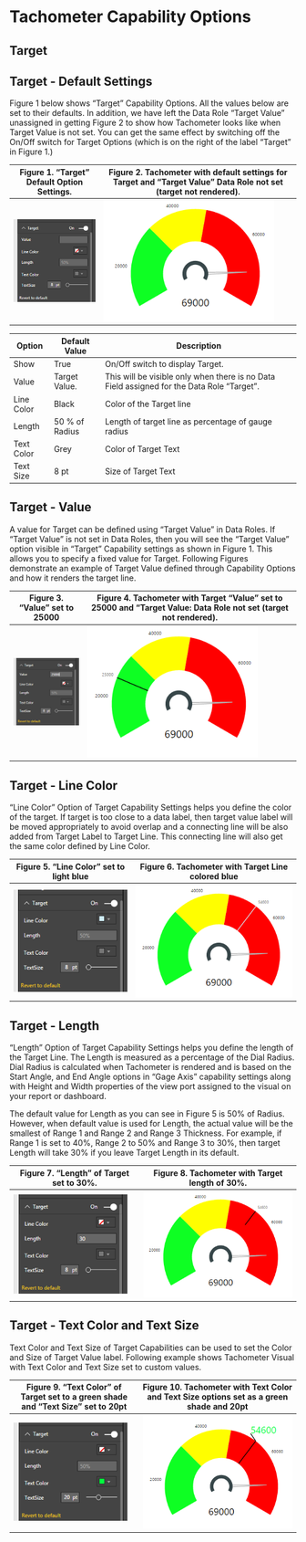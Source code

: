 ﻿
# Tachometer Capability Options

## Target

## Target - Default Settings
Figure 1 below shows “Target” Capability Options. All the values below are set to their defaults. In addition, we have left the Data Role “Target Value” unassigned in getting Figure 2 to show how Tachometer looks like when Target Value is not set. You can get the same effect by switching off the On/Off switch for Target Options (which is on the right of the label “Target” in Figure 1.)

| Figure 1. “Target” Default Option Settings. | Figure 2. Tachometer with default settings for Target and “Target Value” Data Role not set (target not rendered). |
|---|---|
| <img src="images/TargetDefaults.png" alt="Drawing" width="200px">  | <img src="images/TargetDefaultsSample.png" alt="Drawing" width="300px"> |

|Option|Default Value|Description|
|---|---|---|
|Show|True|On/Off switch to display Target.|
|Value|Target Value.|This will be visible only when there is no Data Field assigned for the Data Role “Target”.|
|Line Color|Black|Color of the Target line|
|Length|50 % of Radius|Length of target line as percentage of gauge radius|
|Text Color|Grey|Color of Target Text|
|Text Size|8 pt|Size of Target Text|

## Target - Value
A value for Target can be defined using “Target Value” in Data Roles. If “Target Value” is not set in Data Roles, then you will see the “Target Value” option visible in “Target” Capability settings as shown in Figure 1. This allows you to specify a fixed value for Target. Following Figures demonstrate an example of Target Value defined through Capability Options and how it renders the target line.

| Figure 3. “Value” set to 25000 | Figure 4. Tachometer with Target “Value” set to 25000 and “Target Value: Data Role not set (target not rendered). |
|---|---|
| <img src="images/TargetValue.png" alt="Drawing" width="200px">  | <img src="images/TargetValueSample.png" alt="Drawing" width="300px"> |

## Target - Line Color
“Line Color” Option of Target Capability Settings helps you define the color of the target. If target is too close to a data label, then target value label will be moved appropriately to avoid overlap and a connecting line will be also added from Target Label to Target Line. This connecting line will also get the same color defined by Line Color.

| Figure 5. “Line Color” set to light blue | Figure 6. Tachometer with Target Line colored blue |
|---|---|
| <img src="images/TargetLineColor.png" alt="Drawing" width="200px">  | <img src="images/TargetLineColorSample.png" alt="Drawing" width="300px"> |

## Target - Length
“Length” Option of Target Capability Settings helps you define the length of the Target Line. The Length is measured as a percentage of the Dial Radius. Dial Radius is calculated when Tachometer is rendered and is based on the Start Angle, and End Angle options in “Gage Axis” capability settings along with Height and Width properties of the view port assigned to the visual on your report or dashboard.

The default value for Length as you can see in Figure 5 is 50% of Radius. However, when default value is used for Length, the actual value will be the smallest of Range 1 and Range 2 and Range 3 Thickness. For example, if Range 1 is set to 40%, Range 2 to 50% and Range 3 to 30%, then target Length will take 30% if you leave Target Length in its default.

| Figure 7. “Length” of Target set to 30%. | Figure 8. Tachometer with Target length of 30%. |
|---|---|
| <img src="images/TargetLength.png" alt="Drawing" width="200px">  | <img src="images/TargetLengthSample.png" alt="Drawing" width="300px"> |

## Target - Text Color and Text Size
Text Color and Text Size of Target Capabilities can be used to set the Color and Size of Target Value label. Following example shows Tachometer Visual with Text Color and Text Size set to custom values.

| Figure 9. “Text Color” of Target set to a green shade and “Text Size” set to 20pt | Figure 10. Tachometer with Text Color and Text Size options set as a green shade and 20pt |
|---|---|
| <img src="images/TargetText.png" alt="Drawing" width="200px">  | <img src="images/TargetTextSample.png" alt="Drawing" width="300px"> |




